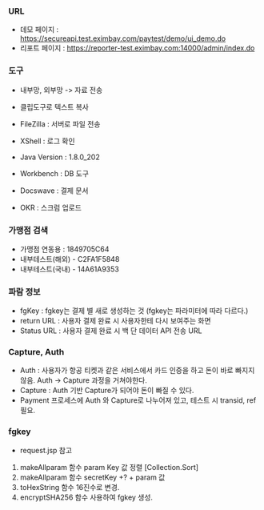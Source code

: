 ### URL
- 데모 페이지 : https://secureapi.test.eximbay.com/paytest/demo/ui_demo.do  
- 리포트 페이지 : https://reporter-test.eximbay.com:14000/admin/index.do

### 도구

- 내부망, 외부망 -> 자료 전송
- 클립도구로 텍스트 복사
- FileZilla : 서버로 파일 전송
- XShell : 로그 확인
- Java Version : 1.8.0_202
- Workbench : DB 도구

- Docswave : 결제 문서
- OKR : 스크럼 업로드


### 가맹점 검색  

- 가맹점 연동용 : 1849705C64  
- 내부테스트(해외) - C2FA1F5848  
- 내부테스트(국내) - 14A61A9353  

### 파람 정보

- fgKey :  fgkey는 결제 별 새로 생성하는 것 (fgkey는 파라미터에 따라 다르다.)
- return URL : 사용자 결제 완료 시 사용자한테 다시 보여주는 화면
- Status URL : 사용자 결제 완료 시 백 단 데이터 API 전송 URL  


### Capture, Auth

- Auth : 사용자가 항공 티켓과 같은 서비스에서 카드 인증을 하고 돈이 바로 빠지지 않음. Auth -> Capture 과정을 거쳐야한다.
- Capture :  Auth 기반 Capture가 되어야 돈이 빠질 수 있다.
- Payment 프로세스에 Auth 와 Capture로 나누어져 있고, 테스트 시 transid, ref 필요.


### fgkey  

- request.jsp 참고  

1. makeAllparam 함수 param Key 값 정렬 [Collection.Sort]
2. makeAllparam 함수 secretKey +? + param 값 
3. toHexString 함수 16진수로 변경.
4. encryptSHA256 함수 사용하여 fgkey 생성.



